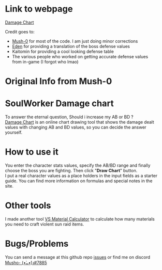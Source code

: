 # Link to webpage
[Damage Chart](https://AFNGP.github.io/sw-dmg-chart/)

Credit goes to:
- [Mush-0](https://github.com/Mush-0) for most of the code. I am just doing minor corrections
- [Eden](https://github.com/Eden333) for providing a translation of the boss defense values
- Kaitomin for providing a cool looking defense table
- The various people who worked on getting accurate defense values from in-game (I forgot who lmao)

# Original Info from Mush-0

# SoulWorker Damage chart

To answer the eternal question, Should i increase my AB or BD ?
<br/>
[Damage Chart](https://mush-0.github.io/sw-dmg-chart/) is an online chart drawing tool that shows the damage dealt values with changing AB and BD values, so you can decide the answer yourself.

# How to use it

You enter the character stats values, specify the AB/BD range and finally choose the boss you are fighting.
Then click "**Draw Chart**" button.
<br>
I put a real character values as a place holders in the input fields as a starter guide.
You can find more information on formulas and special notes in the site.

# Other tools

I made another tool [VS Material Calculator](https://mush-0.github.io/VS-Calc/) to calculate how many materials you need to craft violent sun raid items.

# Bugs/Problems

You can send a message at this github repo [issues](https://github.com/Mush-0/sw-dmg-chart/issues) or find me on discord [Musho- (•̀ᴗ•́)ง#7885](https://discord.com/users/287203639486054412)
